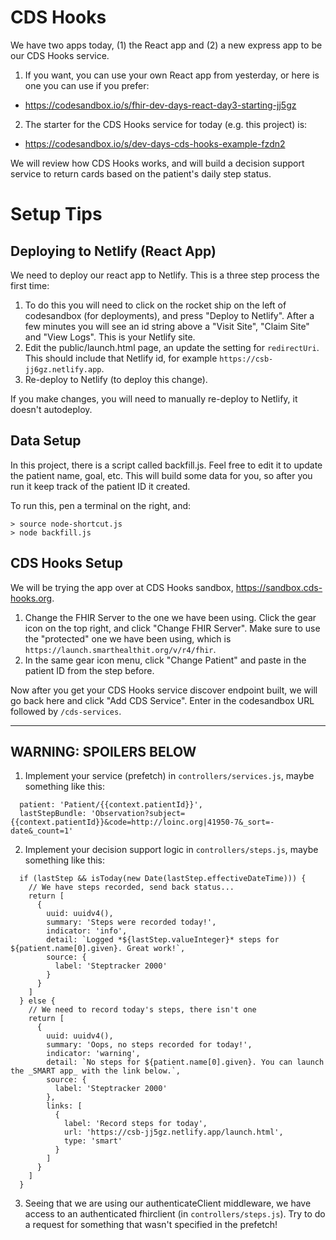 # CDS Hooks

We have two apps today, (1) the React app and (2) a new express app to be our
CDS Hooks service.

1. If you want, you can use your own React app from yesterday, or here is one
   you can use if you prefer:

- https://codesandbox.io/s/fhir-dev-days-react-day3-starting-jj5gz

2. The starter for the CDS Hooks service for today (e.g. this project) is:

- https://codesandbox.io/s/dev-days-cds-hooks-example-fzdn2

We will review how CDS Hooks works, and will build a decision support service
to return cards based on the patient's daily step status.

# Setup Tips

## Deploying to Netlify (React App)

We need to deploy our react app to Netlify. This is a three step process the
first time:

1. To do this you will need to click on the rocket ship on the left of
   codesandbox (for deployments), and press "Deploy to Netlify". After a few
   minutes you will see an id string above a "Visit Site", "Claim Site" and
   "View Logs". This is your Netlify site.
2. Edit the public/launch.html page, an update the setting for `redirectUri`.
   This should include that Netlify id, for example
   `https://csb-jj6gz.netlify.app`.
3. Re-deploy to Netlify (to deploy this change).

If you make changes, you will need to manually re-deploy to Netlify, it doesn't
autodeploy.

## Data Setup

In this project, there is a script called backfill.js. Feel free to edit it to
update the patient name, goal, etc. This will build some data for you, so after
you run it keep track of the patient ID it created.

To run this, pen a terminal on the right, and:

```
> source node-shortcut.js
> node backfill.js
```

## CDS Hooks Setup

We will be trying the app over at CDS Hooks sandbox,
https://sandbox.cds-hooks.org.

1. Change the FHIR Server to the one we have been using. Click the gear icon on
   the top right, and click "Change FHIR Server". Make sure to use the
   "protected" one we have been using, which is
   `https://launch.smarthealthit.org/v/r4/fhir`.
2. In the same gear icon menu, click "Change Patient" and paste in the patient
   ID from the step before.

Now after you get your CDS Hooks service discover endpoint built, we will go
back here and click "Add CDS Service". Enter in the codesandbox URL followed by
`/cds-services`.

---

## WARNING: SPOILERS BELOW

1. Implement your service (prefetch) in `controllers/services.js`, maybe
   something like this:

```
  patient: 'Patient/{{context.patientId}}',
  lastStepBundle: 'Observation?subject={{context.patientId}}&code=http://loinc.org|41950-7&_sort=-date&_count=1'
```

2. Implement your decision support logic in `controllers/steps.js`, maybe
   something like this:

```
  if (lastStep && isToday(new Date(lastStep.effectiveDateTime))) {
    // We have steps recorded, send back status...
    return [
      {
        uuid: uuidv4(),
        summary: 'Steps were recorded today!',
        indicator: 'info',
        detail: `Logged *${lastStep.valueInteger}* steps for ${patient.name[0].given}. Great work!`,
        source: {
          label: 'Steptracker 2000'
        }
      }
    ]
  } else {
    // We need to record today's steps, there isn't one
    return [
      {
        uuid: uuidv4(),
        summary: 'Oops, no steps recorded for today!',
        indicator: 'warning',
        detail: `No steps for ${patient.name[0].given}. You can launch the _SMART app_ with the link below.`,
        source: {
          label: 'Steptracker 2000'
        },
        links: [
          {
            label: 'Record steps for today',
            url: 'https://csb-jj5gz.netlify.app/launch.html',
            type: 'smart'
          }
        ]
      }
    ]
  }
```

3. Seeing that we are using our authenticateClient middleware, we have access to
   an authenticated fhirclient (in `controllers/steps.js`). Try to do a request
   for something that wasn't specified in the prefetch!
